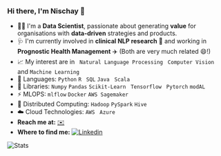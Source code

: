 ### Hi there, I'm Nischay 👋 

- 👨‍🎓 I'm a **Data Scientist**, passionate about generating **value** for organisations with **data-driven** strategies and products.
- 🩺 I'm currently involved in **clinical NLP research** :hospital: and working in **Prognostic Health Management** ✈️ (Both are very much related 😄!)
- :chart_with_upwards_trend: My interest are in ``` Natural Language Processing```  ``` Computer Vision``` and  ```Machine Learning```
- :toolbox: Languages:  ```Python```   ``` R ```  ``` SQL```  ```Java```  ``` Scala```
- :rocket: Libraries:  ```Numpy```  ```Pandas```  ```Scikit-Learn```  ``` Tensorflow```  ``` Pytorch```   ```modAL```
- ⚡ MLOPS:  ```mlflow```  ```Docker``` ```AWS Sagemaker```
- 🐘 Distributed Computing: ```Hadoop```  ```PySpark```  ```Hive```
- ☁️ Cloud Technologies: ```AWS```   ``` Azure```
-  **Reach me at:** [:envelope:](mailto:nischaybikramthapa14@gmail.com)
-  **Where to find me:** [![Linkedin](https://i.stack.imgur.com/gVE0j.png)](https://www.linkedin.com/in/nischaythapa/)

<!--
**nischaybikramthapa/nischaybikramthapa** is a ✨ _special_ ✨ repository because its `README.md` (this file) appears on your GitHub profile.
-->
<!--
- 🔭 I’m a Data Scientist
- 🌱 I’m currently
- 👯 I’m looking to collaborate on ...
- 🤔 I’m looking for help with ...
- 💬 Ask me about ...
- 📫 How to reach me: ...
- 😄 Pronouns: He/Him
- Fun fact: ...
-->
![Stats](https://github-readme-stats.vercel.app/api?username=nischaybikramthapa&count_private=true&show_icons=true&theme=dark&hide_rank=false)


